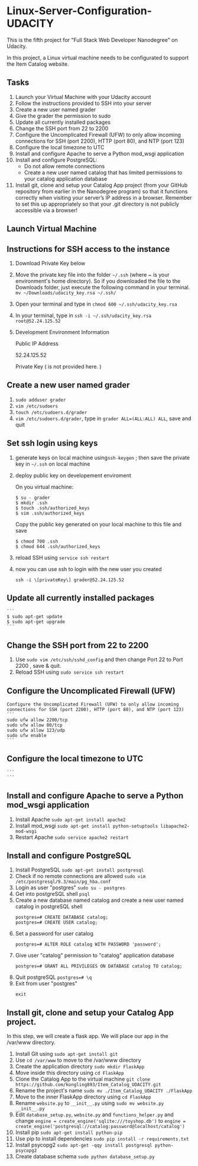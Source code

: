 # Linux-Server-Configuration-UDACITY
This is the fifth project for "Full Stack Web Developer Nanodegree" on Udacity. 

In this project, a Linux virtual machine needs to be configurated to support the Item Catalog website.

## Tasks
1. Launch your Virtual Machine with your Udacity account
2. Follow the instructions provided to SSH into your server
3. Create a new user named grader
4. Give the grader the permission to sudo
5. Update all currently installed packages
6. Change the SSH port from 22 to 2200
7. Configure the Uncomplicated Firewall (UFW) to only allow incoming connections for SSH (port 2200), HTTP (port 80), and NTP (port 123)
8. Configure the local timezone to UTC
9. Install and configure Apache to serve a Python mod_wsgi application
10. Install and configure PostgreSQL:
	- Do not allow remote connections
	- Create a new user named catalog that has limited permissions to your catalog application database
11. Install git, clone and setup your Catalog App project (from your GitHub repository from earlier in the Nanodegree program) so that it functions correctly when visiting your server’s IP address in a browser. Remember to set this up appropriately so that your .git directory is not publicly accessible via a browser!

## Launch Virtual Machine

## Instructions for SSH access to the instance
1. Download Private Key below
2. Move the private key file into the folder `~/.ssh` (where ~ is your environment's home directory). So if you downloaded the file to the Downloads folder, just execute the following command in your terminal.
	```mv ~/Downloads/udacity_key.rsa ~/.ssh/```
3. Open your terminal and type in
	```chmod 600 ~/.ssh/udacity_key.rsa```
4. In your terminal, type in
	```ssh -i ~/.ssh/udacity_key.rsa root@52.24.125.52```
5. Development Environment Information

	Public IP Address

	52.24.125.52
	
	Private Key ( is not provided here. )

## Create a new user named grader
1. `sudo adduser grader`
2. `vim /etc/sudoers`
3. `touch /etc/sudoers.d/grader`
4. `vim /etc/sudoers.d/grader`, type in `grader ALL=(ALL:ALL) ALL`, save and quit

## Set ssh login using keys
1. generate keys on local machine using`ssh-keygen` ; then save the private key in `~/.ssh` on local machine
2. deploy public key on developement enviroment

	On you virtual machine:
	```
	$ su - grader
	$ mkdir .ssh
	$ touch .ssh/authorized_keys
	$ vim .ssh/authorized_keys
	```
	Copy the public key generated on your local machine to this file and save
	```
	$ chmod 700 .ssh
	$ chmod 644 .ssh/authorized_keys
	```
	
3. reload SSH using `service ssh restart`
4. now you can use ssh to login with the new user you created

	`ssh -i \[privateKey\] grader@52.24.125.52`

## Update all currently installed packages

	```
	$ sudo apt-get update
	$ sudo apt-get upgrade
	```

## Change the SSH port from 22 to 2200
1. Use `sudo vim /etc/ssh/sshd_config` and then change Port 22 to Port 2200 , save & quit.
2. Reload SSH using `sudo service ssh restart`

## Configure the Uncomplicated Firewall (UFW)

	Configure the Uncomplicated Firewall (UFW) to only allow incoming connections for SSH (port 2200), HTTP (port 80), and NTP (port 123)
	```
	sudo ufw allow 2200/tcp
	sudo ufw allow 80/tcp
	sudo ufw allow 123/udp
	sudo ufw enable 
	```
## Configure the local timezone to UTC

	```
	```

## Install and configure Apache to serve a Python mod_wsgi application
1. Install Apache `sudo apt-get install apache2`
2. Install mod_wsgi `sudo apt-get install python-setuptools libapache2-mod-wsgi`
3. Restart Apache `sudo service apache2 restart`

## Install and configure PostgreSQL
1. Install PostgreSQL `sudo apt-get install postgresql`
2. Check if no remote connections are allowed `sudo vim /etc/postgresql/9.3/main/pg_hba.conf`
3. Login as user "postgres" `sudo su - postgres`
4. Get into postgreSQL shell `psql`
5. Create a new database named catalog  and create a new user named catalog in postgreSQL shell
	```
	postgres=# CREATE DATABASE catalog;
	postgres=# CREATE USER catalog;
	```
5. Set a password for user catalog
	```
	postgres=# ALTER ROLE catalog WITH PASSWORD 'password';
	```
6. Give user "catalog" permission to "catalog" application database
	```
	postgres=# GRANT ALL PRIVILEGES ON DATABASE catalog TO catalog;
	```
7. Quit postgreSQL `postgres=# \q`
8. Exit from user "postgres" 
	```
	exit
	```
 
## Install git, clone and setup your Catalog App project.
In this step, we will create a flask app. We will place our app in the /var/www directory.
1. Install Git using `sudo apt-get install git`
2. Use `cd /var/www` to move to the /var/www directory 
3. Create the application directory `sudo mkdir FlaskApp`
4. Move inside this directory using `cd FlaskApp`
5. Clone the Catalog App to the virtual machine `git clone https://github.com/kongling893/Item_Catalog_UDACITY.git`
6. Rename the project's name `sudo mv ./Item_Catalog_UDACITY ./FlaskApp`
7. Move to the inner FlaskApp directory using `cd FlaskApp`
8. Rename `website.py` to `__init__.py` using `sudo mv website.py __init__.py`
9. Edit `database_setup.py`, `website.py` and `functions_helper.py` and change `engine = create_engine('sqlite:///toyshop.db')` to `engine = create_engine('postgresql://catalog:password@localhost/catalog')`
10. Install pip `sudo apt-get install python-pip`
11. Use pip to install dependencies `sudo pip install -r requirements.txt`
12. Install psycopg2 `sudo apt-get -qqy install postgresql python-psycopg2`
13. Create database schema `sudo python database_setup.py`

